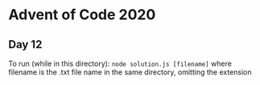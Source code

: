 # Advent of Code 2020
## Day 12

To run (while in this directory):
`node solution.js [filename]` where filename is the .txt file name in the same directory, omitting the extension
